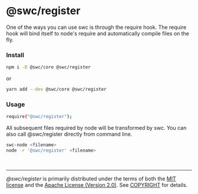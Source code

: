 # @swc/register

One of the ways you can use swc is through the require hook. The require hook
will bind itself to node's require and automatically compile files on the fly.

### Install

```bash
npm i -D @swc/core @swc/register
```

or

```bash
yarn add --dev @swc/core @swc/register
```

### Usage

```bash
require("@swc/register");
```

All subsequent files required by node will be transformed by swc. You can also
call @swc/register directly from command line.

```bash
swc-node <filename>
node -r '@swc/register' <filename>
```

&nbsp;

---

_@swc/register_ is primarily distributed under the terms of both the [MIT
license] and the [Apache License (Version 2.0)]. See [COPYRIGHT] for details.

[MIT license]: LICENSE-MIT
[Apache License (Version 2.0)]: LICENSE-APACHE
[COPYRIGHT]: COPYRIGHT
